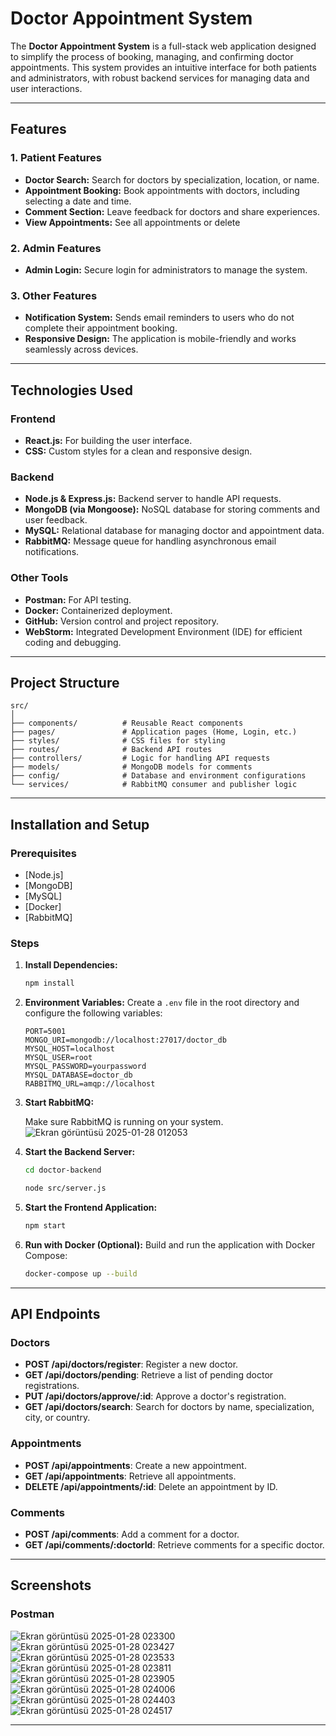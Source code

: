 # Doctor Appointment System

The **Doctor Appointment System** is a full-stack web application designed to simplify the process of booking, managing, and confirming doctor appointments. This system provides an intuitive interface for both patients and administrators, with robust backend services for managing data and user interactions.

---

## Features

### 1. **Patient Features**
- **Doctor Search:** Search for doctors by specialization, location, or name.
- **Appointment Booking:** Book appointments with doctors, including selecting a date and time.
- **Comment Section:** Leave feedback for doctors and share experiences.
- **View Appointments:** See all appointments or delete

### 2. **Admin Features**
- **Admin Login:** Secure login for administrators to manage the system.

### 3. **Other Features**
- **Notification System:** Sends email reminders to users who do not complete their appointment booking.
- **Responsive Design:** The application is mobile-friendly and works seamlessly across devices.

---

## Technologies Used

### **Frontend**
- **React.js:** For building the user interface.
- **CSS:** Custom styles for a clean and responsive design.

### **Backend**
- **Node.js & Express.js:** Backend server to handle API requests.
- **MongoDB (via Mongoose):** NoSQL database for storing comments and user feedback.
- **MySQL:** Relational database for managing doctor and appointment data.
- **RabbitMQ:** Message queue for handling asynchronous email notifications.

### **Other Tools**
- **Postman:** For API testing.
- **Docker:** Containerized deployment.
- **GitHub:** Version control and project repository.
- **WebStorm:** Integrated Development Environment (IDE) for efficient coding and debugging.

---

## Project Structure

```
src/
│
├── components/          # Reusable React components
├── pages/               # Application pages (Home, Login, etc.)
├── styles/              # CSS files for styling
├── routes/              # Backend API routes
├── controllers/         # Logic for handling API requests
├── models/              # MongoDB models for comments
├── config/              # Database and environment configurations
└── services/            # RabbitMQ consumer and publisher logic
```

---

## Installation and Setup

### Prerequisites
- [Node.js]
- [MongoDB]
- [MySQL]
- [Docker]
- [RabbitMQ]

### Steps

1. **Install Dependencies:**
   ```bash
   npm install
   ```

2. **Environment Variables:**
   Create a `.env` file in the root directory and configure the following variables:
   ```env
   PORT=5001
   MONGO_URI=mongodb://localhost:27017/doctor_db
   MYSQL_HOST=localhost
   MYSQL_USER=root
   MYSQL_PASSWORD=yourpassword
   MYSQL_DATABASE=doctor_db
   RABBITMQ_URL=amqp://localhost
   ```

3. **Start RabbitMQ:**
   
   Make sure RabbitMQ is running on your system.
   ![Ekran görüntüsü 2025-01-28 012053](https://github.com/user-attachments/assets/c5d917d6-05a3-47f8-a680-7944043ea7f2)


4. **Start the Backend Server:**
   ```bash
   cd doctor-backend

   node src/server.js
   ```

5. **Start the Frontend Application:**
   ```bash
   npm start
   ```

6. **Run with Docker (Optional):**
   Build and run the application with Docker Compose:
   ```bash
   docker-compose up --build
   ```

---

## API Endpoints

### **Doctors**
- **POST /api/doctors/register**: Register a new doctor.
- **GET /api/doctors/pending**: Retrieve a list of pending doctor registrations.
- **PUT /api/doctors/approve/:id**: Approve a doctor's registration.
- **GET /api/doctors/search**: Search for doctors by name, specialization, city, or country.
### **Appointments**
- **POST /api/appointments**: Create a new appointment.
- **GET /api/appointments**: Retrieve all appointments.
- **DELETE /api/appointments/:id**: Delete an appointment by ID.

### **Comments**
- **POST /api/comments**: Add a comment for a doctor.
- **GET /api/comments/:doctorId**: Retrieve comments for a specific doctor.

---

## Screenshots

### Postman
![Ekran görüntüsü 2025-01-28 023300](https://github.com/user-attachments/assets/cc4b01a0-61ab-4ab5-abe5-83b21cd4985b)
![Ekran görüntüsü 2025-01-28 023427](https://github.com/user-attachments/assets/e5d1f975-5afe-44ac-9bea-0e73581f12e2)
![Ekran görüntüsü 2025-01-28 023533](https://github.com/user-attachments/assets/aa657618-64f4-4070-9dbc-1db366eb76bf)
![Ekran görüntüsü 2025-01-28 023811](https://github.com/user-attachments/assets/18065dc1-5018-4d7e-9906-46735ef8568c)
![Ekran görüntüsü 2025-01-28 023905](https://github.com/user-attachments/assets/7e3d5985-b735-4f43-b723-2af2267c2b5f)
![Ekran görüntüsü 2025-01-28 024006](https://github.com/user-attachments/assets/8d563328-c5c4-4a6c-ae13-a348bf8b4f1c)
![Ekran görüntüsü 2025-01-28 024403](https://github.com/user-attachments/assets/5a2d565e-3f34-4aef-adae-918970210ccf)
![Ekran görüntüsü 2025-01-28 024517](https://github.com/user-attachments/assets/239fb4de-366b-457f-8792-428ad1d7bbe6)









---

